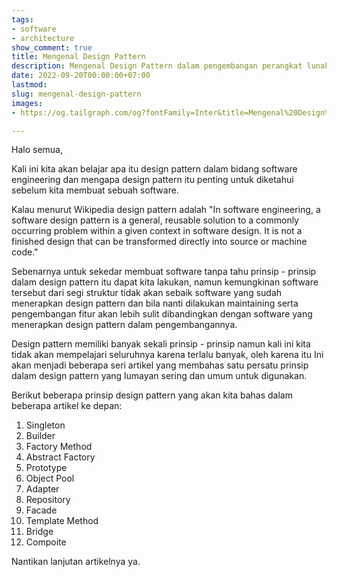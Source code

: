 ```yaml
---
tags:
- software
- architecture
show_comment: true
title: Mengenal Design Pattern
description: Mengenal Design Pattern dalam pengembangan perangkat lunak
date: 2022-09-20T00:00:00+07:00
lastmod: 
slug: mengenal-design-pattern
images:
- https://og.tailgraph.com/og?fontFamily=Inter&title=Mengenal%20Design%20Pattern&titleTailwind=text-gray-800%20font-bold%20text-6xl&text=Mengenal%20Design%20Pattern%20dalam%20pengembangan%20perangkat%20lunak&textTailwind=text-gray-700%20text-2xl%20mt-4&logoTailwind=h-8&bgTailwind=bg-white&footer=aliif.space&footerTailwind=text-teal-600&t=1663688405622&refresh=1

---
```

Halo semua,

Kali ini kita akan belajar apa itu design pattern dalam bidang software engineering dan mengapa design pattern itu penting untuk diketahui sebelum kita membuat sebuah software.

Kalau menurut Wikipedia design pattern adalah "In software engineering, a software design pattern is a general, reusable solution to a commonly occurring problem within a given context in software design. It is not a finished design that can be transformed directly into source or machine code."

Sebenarnya untuk sekedar membuat software tanpa tahu prinsip - prinsip dalam design pattern itu dapat kita lakukan, namun kemungkinan software tersebut dari segi struktur tidak akan sebaik software yang sudah menerapkan design pattern dan bila nanti dilakukan maintaining serta pengembangan fitur akan lebih sulit dibandingkan dengan software yang menerapkan design pattern dalam pengembangannya.

Design pattern memiliki banyak sekali prinsip - prinsip namun kali ini kita tidak akan mempelajari seluruhnya karena terlalu banyak, oleh karena itu Ini akan menjadi beberapa seri artikel yang membahas satu persatu prinsip dalam design pattern yang lumayan sering dan umum untuk digunakan.

Berikut beberapa prinsip design pattern yang akan kita bahas dalam beberapa artikel ke depan:

 1. Singleton
 2. Builder
 3. Factory Method
 4. Abstract Factory
 5. Prototype
 6. Object Pool
 7. Adapter
 8. Repository
 9. Facade
10. Template Method
11. Bridge
12. Compoite

Nantikan lanjutan artikelnya ya.